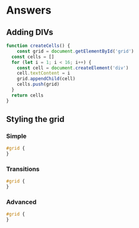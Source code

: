 # Answers
## Adding DIVs

```js
function createCells() {
	const grid = document.getElementById('grid')
  const cells = []
  for (let i = 1; i < 16; i++) {
  	const cell = document.createElement('div')
    cell.textContent = i
    grid.appendChild(cell)
    cells.push(grid)
  }
  return cells
}
```

## Styling the grid

### Simple

```css
#grid {
}
```

### Transitions

```css
#grid {
}
```


### Advanced

```css
#grid {
}
```

